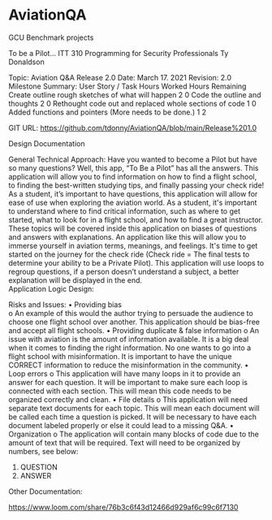 # AviationQA
GCU Benchmark projects







To be a Pilot…
ITT 310 Programming for Security Professionals
Ty Donaldson
















Topic:	Aviation Q&A Release 2.0
Date:	March 17. 2021
Revision:	2.0
Milestone Summary:	User Story / Task	Hours Worked	Hours Remaining
Create outline rough sketches of what will happen  	2	0
Code the outline and thoughts	2	0
Rethought code out and replaced whole sections of code 	1	0
Added functions and pointers (More needs to be done.)	1	2
		
		
		
		
		
		
		
		
		

GIT URL:	https://github.com/tdonny/AviationQA/blob/main/Release%201.0
 
 
Design Documentation

General Technical Approach:
	Have you wanted to become a Pilot but have so many questions? Well, this app, “To Be a Pilot” has all the answers. This application will allow you to find information on how to find a flight school, to finding the best-written studying tips, and finally passing your check ride! As a student, it’s important to have questions, this application will allow for ease of use when exploring the aviation world. As a student, it's important to understand where to find critical information, such as where to get started, what to look for in a flight school, and how to find a great instructor. These topics will be covered inside this application on biases of questions and answers with explanations. An application like this will allow you to immerse yourself in aviation terms, meanings, and feelings. It's time to get started on the journey for the check ride (Check ride = The final tests to determine your ability to be a Private Pilot).  This application will use loops to regroup questions, if a person doesn’t understand a subject, a better explanation will be displayed in the end.  
Application Logic Design:
 


Risks and Issues:
•	Providing bias  
o	An example of this would the author trying to persuade the audience to choose one flight school over another. This application should be bias-free and accept all flight schools. 
•	Providing duplicate & false information 
o	An issue with aviation is the amount of information available. It is a big deal when it comes to finding the right information. No one wants to go into a flight school with misinformation. It is important to have the unique CORRECT information to reduce the misinformation in the community. 
•	Loop errors
o	This application will have many loops in it to provide an answer for each question. It will be important to make sure each loop is connected with each section. This will mean this code needs to be organized correctly and clean.
•	File details 
o	This application will need separate text documents for each topic. This will mean each document will be called each time a question is picked. It will be necessary to have each document labeled properly or else it could lead to a missing Q&A. 
•	Organization 
o	The application will contain many blocks of code due to the amount of text that will be required. Text will need to be organized by numbers, see below:
1.	QUESTION
2.	ANSWER

Other Documentation:

https://www.loom.com/share/76b3c6f43d12466d929af6c99c6f7130

